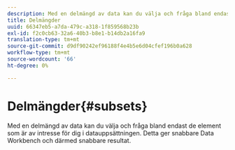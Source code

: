 ```yaml
---
description: Med en delmängd av data kan du välja och fråga bland endast de element som är av intresse för dig i datauppsättningen. Detta ger snabbare Data Workbench och därmed snabbare resultat.
title: Delmängder
uuid: 66347eb5-a7da-479c-a318-1f859568b23b
exl-id: f2c0cb63-32a6-40b3-b8e1-b14db2a16fa9
translation-type: tm+mt
source-git-commit: d9df90242ef96188f4e4b5e6d04cfef196b0a628
workflow-type: tm+mt
source-wordcount: '66'
ht-degree: 0%

---
```


# Delmängder{#subsets}

Med en delmängd av data kan du välja och fråga bland endast de element som är av intresse för dig i datauppsättningen. Detta ger snabbare Data Workbench och därmed snabbare resultat.

